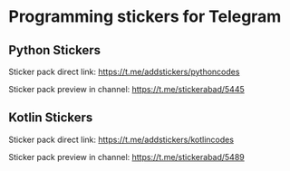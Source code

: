 # Programming stickers for Telegram
## Python Stickers
Sticker pack direct link:
https://t.me/addstickers/pythoncodes

Sticker pack preview in channel:
https://t.me/stickerabad/5445

## Kotlin Stickers
Sticker pack direct link:
https://t.me/addstickers/kotlincodes

Sticker pack preview in channel:
https://t.me/stickerabad/5489
